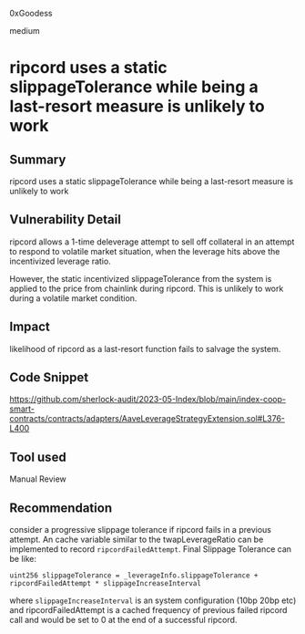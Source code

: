 0xGoodess

medium

# ripcord uses a static slippageTolerance while being a last-resort measure is unlikely to work

## Summary
ripcord uses a static slippageTolerance while being a last-resort measure is unlikely to work

## Vulnerability Detail
ripcord allows a 1-time deleverage attempt to sell off collateral in an attempt to respond to volatile market situation, when the leverage hits above the incentivized leverage ratio.

However, the static incentivized slippageTolerance from the system is applied to the price from chainlink during ripcord. This is unlikely to work during a volatile market condition. 

## Impact
likelihood of ripcord as a last-resort function fails to salvage the system.

## Code Snippet
https://github.com/sherlock-audit/2023-05-Index/blob/main/index-coop-smart-contracts/contracts/adapters/AaveLeverageStrategyExtension.sol#L376-L400

## Tool used

Manual Review

## Recommendation
consider a progressive slippage tolerance if ripcord fails in a previous attempt. An cache variable similar to the twapLeverageRatio can be implemented to record `ripcordFailedAttempt`. Final Slippage Tolerance can be like:

```solidity
uint256 slippageTolerance = _leverageInfo.slippageTolerance + ripcordFailedAttempt * slippageIncreaseInterval
```

where `slippageIncreaseInterval` is an system configuration (10bp 20bp etc)
and ripcordFailedAttempt is a cached frequency of previous failed ripcord call and would be set to 0 at the end of a successful ripcord.
